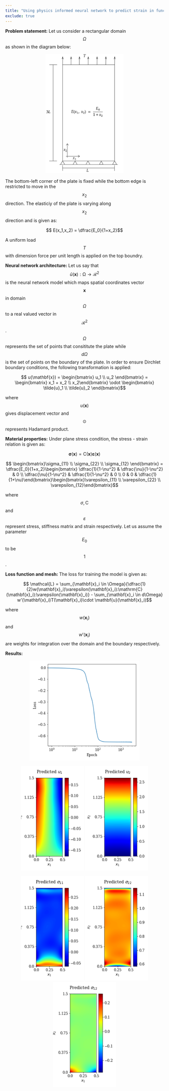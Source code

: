```yaml
---
title: "Using physics informed neural network to predict strain in functionally graded material"
exclude: true
---
```

**Problem statement:** Let us consider a rectangular domain $$\Omega$$ as shown in the diagram below:

<p align="center">
  <img width=250mm src="/assets/img/fgm_2d.png">
</p>

The bottom-left corner of the plate is fixed while the bottom edge is restricted to move in the $$x_2$$ direction.
The elasticiy of the plate is varying along $$x_2$$ direction and is given as:

$$ E(x_1,x_2) = \dfrac{E_0}{1+x_2}$$

A uniform load $$T$$ with dimension force per unit length is applied on the top boundry.

**Neural network architecture:** Let us say that $$ \tilde{u} (\mathbf{x}):\mathcal{\Omega} \to \mathcal{R}^2$$ is the neural network model which maps 
spatial coordinates vector $$\mathbf{x}$$ in domain $$\Omega$$ to a real valued vector in $$\mathcal{R}^2$$. $$\Omega$$ represents the set of points that consititute the plate while $$d\Omega$$ is the set of points on the boundary of the plate. 
In order to ensure Dirchlet
boundary conditions, the following transformation is applied:

$$ u(\mathbf{x}) = \begin{bmatrix} u_1 \\ u_2 \end{bmatrix} = \begin{bmatrix} x_1 + x_2 \\ x_2\end{bmatrix} \odot \begin{bmatrix} \tilde{u}_1 \\ \tilde{u}_2 \end{bmatrix}$$

where $$u(\mathbf{x})$$ gives displacement vector and $$\odot$$ represents Hadamard product.

**Material properties:**  Under plane stress condition, the stress - strain relation is given as:

$$ \mathbf{\sigma}(\mathbf{x}) = \mathrm{C}(\mathbf{x})\mathbf{\varepsilon} (\mathbf{x})$$

$$ \begin{bmatrix}\sigma_{11} \\ \sigma_{22} \\ \sigma_{12} \end{bmatrix} = \dfrac{E_0}{1+x_2}\begin{bmatrix} \dfrac{1}{1-\nu^2} & \dfrac{\nu}{1-\nu^2} & 0 \\ \dfrac{\nu}{1-\nu^2} & \dfrac{1}{1-\nu^2} & 0 \\ 0 & 0 & \dfrac{1}{1+\nu}\end{bmatrix}\begin{bmatrix}\varepsilon_{11} \\ \varepsilon_{22} \\ \varepsilon_{12}\end{bmatrix}$$

where $$\sigma, \mathrm{C}$$ and $$\varepsilon$$ represent stress, stiffness matrix and strain respectively.
Let us assume the parameter $$E_0$$ to be $$1$$.

**Loss function and mesh:** The loss for training the model is given as:

$$ \mathcal{L} = \sum_{\mathbf{x}_i \in \Omega}{\dfrac{1}{2}w(\mathbf{x}_i)\varepsilon(\mathbf{x}_i):\mathrm{C}(\mathbf{x}_i):\varepsilon(\mathbf{x}_i)} - \sum_{\mathbf{x}_i \in d\Omega} w'(\mathbf{x}_i)T(\mathbf{x}_i)\cdot \mathbf{u}(\mathbf{x}_i)$$

where $$ w(\mathbf{x}_i)$$ and $$ w'(\mathbf{x}_i)$$ are weights for integration over the domain and the boundary respectively.


**Results:**

<p align="center">
  <img width=350mm src="/assets/img/fgm_loss.png">
</p>


<p align="center">
  <img width=200mm src="/assets/img/u1_fgm.png">
  <img width=200mm src="/assets/img/u2_fgm.png">
</p>

<p align="center">
  <img width=200mm src="/assets/img/s11_fgm.png">
  <img width=200mm src="/assets/img/s22_fgm.png">
  <img width=200mm src="/assets/img/s12_fgm.png">
</p>
